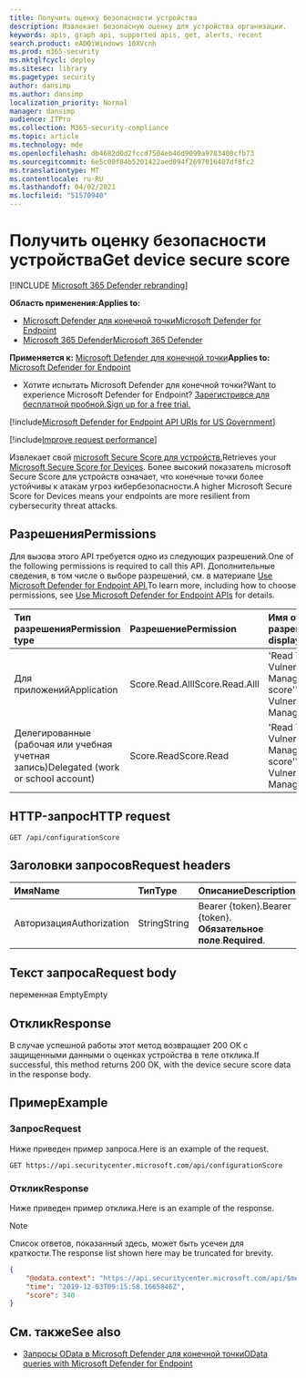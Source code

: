 ```yaml
---
title: Получить оценку безопасности устройства
description: Извлекает безопасную оценку для устройства организации.
keywords: apis, graph api, supported apis, get, alerts, recent
search.product: eADQiWindows 10XVcnh
ms.prod: m365-security
ms.mktglfcycl: deploy
ms.sitesec: library
ms.pagetype: security
author: dansimp
ms.author: dansimp
localization_priority: Normal
manager: dansimp
audience: ITPro
ms.collection: M365-security-compliance
ms.topic: article
ms.technology: mde
ms.openlocfilehash: db4682d0d2fccd7504eb46d9099a9783408cfb73
ms.sourcegitcommit: 6e5c00f84b5201422aed094f2697016407df8fc2
ms.translationtype: MT
ms.contentlocale: ru-RU
ms.lasthandoff: 04/02/2021
ms.locfileid: "51570940"
---
```

# <a name="get-device-secure-score"></a><span data-ttu-id="1ad24-104">Получить оценку безопасности устройства</span><span class="sxs-lookup"><span data-stu-id="1ad24-104">Get device secure score</span></span>

[!INCLUDE [Microsoft 365 Defender rebranding](../../includes/microsoft-defender.md)]

<span data-ttu-id="1ad24-105">**Область применения:**</span><span class="sxs-lookup"><span data-stu-id="1ad24-105">**Applies to:**</span></span>
- [<span data-ttu-id="1ad24-106">Microsoft Defender для конечной точки</span><span class="sxs-lookup"><span data-stu-id="1ad24-106">Microsoft Defender for Endpoint</span></span>](https://go.microsoft.com/fwlink/p/?linkid=2154037)
- [<span data-ttu-id="1ad24-107">Microsoft 365 Defender</span><span class="sxs-lookup"><span data-stu-id="1ad24-107">Microsoft 365 Defender</span></span>](https://go.microsoft.com/fwlink/?linkid=2118804)

<span data-ttu-id="1ad24-108">**Применяется к:** [Microsoft Defender для конечной точки](https://go.microsoft.com/fwlink/?linkid=2154037)</span><span class="sxs-lookup"><span data-stu-id="1ad24-108">**Applies to:** [Microsoft Defender for Endpoint](https://go.microsoft.com/fwlink/?linkid=2154037)</span></span>

- <span data-ttu-id="1ad24-109">Хотите испытать Microsoft Defender для конечной точки?</span><span class="sxs-lookup"><span data-stu-id="1ad24-109">Want to experience Microsoft Defender for Endpoint?</span></span> [<span data-ttu-id="1ad24-110">Зарегистрився для бесплатной пробной.</span><span class="sxs-lookup"><span data-stu-id="1ad24-110">Sign up for a free trial.</span></span>](https://www.microsoft.com/microsoft-365/windows/microsoft-defender-atp?ocid=docs-wdatp-exposedapis-abovefoldlink) 

[!include[Microsoft Defender for Endpoint API URIs for US Government](../../includes/microsoft-defender-api-usgov.md)]

[!include[Improve request performance](../../includes/improve-request-performance.md)]


<span data-ttu-id="1ad24-111">Извлекает свой [microsoft Secure Score для устройств.](tvm-microsoft-secure-score-devices.md)</span><span class="sxs-lookup"><span data-stu-id="1ad24-111">Retrieves your [Microsoft Secure Score for Devices](tvm-microsoft-secure-score-devices.md).</span></span> <span data-ttu-id="1ad24-112">Более высокий показатель microsoft Secure Score для устройств означает, что конечные точки более устойчивы к атакам угроз кибербезопасности.</span><span class="sxs-lookup"><span data-stu-id="1ad24-112">A higher Microsoft Secure Score for Devices means your endpoints are more resilient from cybersecurity threat attacks.</span></span> 

## <a name="permissions"></a><span data-ttu-id="1ad24-113">Разрешения</span><span class="sxs-lookup"><span data-stu-id="1ad24-113">Permissions</span></span>

<span data-ttu-id="1ad24-114">Для вызова этого API требуется одно из следующих разрешений.</span><span class="sxs-lookup"><span data-stu-id="1ad24-114">One of the following permissions is required to call this API.</span></span> <span data-ttu-id="1ad24-115">Дополнительные сведения, в том числе о выборе разрешений, см. в материале [Use Microsoft Defender for Endpoint API.](apis-intro.md)</span><span class="sxs-lookup"><span data-stu-id="1ad24-115">To learn more, including how to choose permissions, see [Use Microsoft Defender for Endpoint APIs](apis-intro.md) for details.</span></span>

<span data-ttu-id="1ad24-116">Тип разрешения</span><span class="sxs-lookup"><span data-stu-id="1ad24-116">Permission type</span></span> |   <span data-ttu-id="1ad24-117">Разрешение</span><span class="sxs-lookup"><span data-stu-id="1ad24-117">Permission</span></span>  |   <span data-ttu-id="1ad24-118">Имя отображения разрешений</span><span class="sxs-lookup"><span data-stu-id="1ad24-118">Permission display name</span></span>
:---|:---|:---
<span data-ttu-id="1ad24-119">Для приложений</span><span class="sxs-lookup"><span data-stu-id="1ad24-119">Application</span></span> |   <span data-ttu-id="1ad24-120">Score.Read.Alll</span><span class="sxs-lookup"><span data-stu-id="1ad24-120">Score.Read.Alll</span></span> |   <span data-ttu-id="1ad24-121">'Read Threat and Vulnerability Management score'</span><span class="sxs-lookup"><span data-stu-id="1ad24-121">'Read Threat and Vulnerability Management score'</span></span>
<span data-ttu-id="1ad24-122">Делегированные (рабочая или учебная учетная запись)</span><span class="sxs-lookup"><span data-stu-id="1ad24-122">Delegated (work or school account)</span></span> | <span data-ttu-id="1ad24-123">Score.Read</span><span class="sxs-lookup"><span data-stu-id="1ad24-123">Score.Read</span></span> | <span data-ttu-id="1ad24-124">'Read Threat and Vulnerability Management score'</span><span class="sxs-lookup"><span data-stu-id="1ad24-124">'Read Threat and Vulnerability Management score'</span></span>

## <a name="http-request"></a><span data-ttu-id="1ad24-125">HTTP-запрос</span><span class="sxs-lookup"><span data-stu-id="1ad24-125">HTTP request</span></span>

```
GET /api/configurationScore
```

## <a name="request-headers"></a><span data-ttu-id="1ad24-126">Заголовки запросов</span><span class="sxs-lookup"><span data-stu-id="1ad24-126">Request headers</span></span>

<span data-ttu-id="1ad24-127">Имя</span><span class="sxs-lookup"><span data-stu-id="1ad24-127">Name</span></span> | <span data-ttu-id="1ad24-128">Тип</span><span class="sxs-lookup"><span data-stu-id="1ad24-128">Type</span></span> | <span data-ttu-id="1ad24-129">Описание</span><span class="sxs-lookup"><span data-stu-id="1ad24-129">Description</span></span>
:---|:---|:---
<span data-ttu-id="1ad24-130">Авторизация</span><span class="sxs-lookup"><span data-stu-id="1ad24-130">Authorization</span></span> | <span data-ttu-id="1ad24-131">String</span><span class="sxs-lookup"><span data-stu-id="1ad24-131">String</span></span> | <span data-ttu-id="1ad24-132">Bearer {token}.</span><span class="sxs-lookup"><span data-stu-id="1ad24-132">Bearer {token}.</span></span> <span data-ttu-id="1ad24-133">**Обязательное поле**.</span><span class="sxs-lookup"><span data-stu-id="1ad24-133">**Required**.</span></span>

## <a name="request-body"></a><span data-ttu-id="1ad24-134">Текст запроса</span><span class="sxs-lookup"><span data-stu-id="1ad24-134">Request body</span></span>

<span data-ttu-id="1ad24-135">переменная Empty</span><span class="sxs-lookup"><span data-stu-id="1ad24-135">Empty</span></span>

## <a name="response"></a><span data-ttu-id="1ad24-136">Отклик</span><span class="sxs-lookup"><span data-stu-id="1ad24-136">Response</span></span>

<span data-ttu-id="1ad24-137">В случае успешной работы этот метод возвращает 200 ОК с защищенными данными о оценках устройства в теле отклика.</span><span class="sxs-lookup"><span data-stu-id="1ad24-137">If successful, this method returns 200 OK, with the device secure score data in the response body.</span></span>

## <a name="example"></a><span data-ttu-id="1ad24-138">Пример</span><span class="sxs-lookup"><span data-stu-id="1ad24-138">Example</span></span>

### <a name="request"></a><span data-ttu-id="1ad24-139">Запрос</span><span class="sxs-lookup"><span data-stu-id="1ad24-139">Request</span></span>

<span data-ttu-id="1ad24-140">Ниже приведен пример запроса.</span><span class="sxs-lookup"><span data-stu-id="1ad24-140">Here is an example of the request.</span></span>

```http
GET https://api.securitycenter.microsoft.com/api/configurationScore
```

### <a name="response"></a><span data-ttu-id="1ad24-141">Отклик</span><span class="sxs-lookup"><span data-stu-id="1ad24-141">Response</span></span>

<span data-ttu-id="1ad24-142">Ниже приведен пример отклика.</span><span class="sxs-lookup"><span data-stu-id="1ad24-142">Here is an example of the response.</span></span>

>[!NOTE]
><span data-ttu-id="1ad24-143">Список ответов, показанный здесь, может быть усечен для краткости.</span><span class="sxs-lookup"><span data-stu-id="1ad24-143">The response list shown here may be truncated for brevity.</span></span> 

```json
{
    "@odata.context": "https://api.securitycenter.microsoft.com/api/$metadata#ConfigurationScore/$entity",
    "time": "2019-12-03T09:15:58.1665846Z",
    "score": 340
}
```

## <a name="see-also"></a><span data-ttu-id="1ad24-144">См. также</span><span class="sxs-lookup"><span data-stu-id="1ad24-144">See also</span></span>

- [<span data-ttu-id="1ad24-145">Запросы OData в Microsoft Defender для конечной точки</span><span class="sxs-lookup"><span data-stu-id="1ad24-145">OData queries with Microsoft Defender for Endpoint</span></span>](exposed-apis-odata-samples.md)
